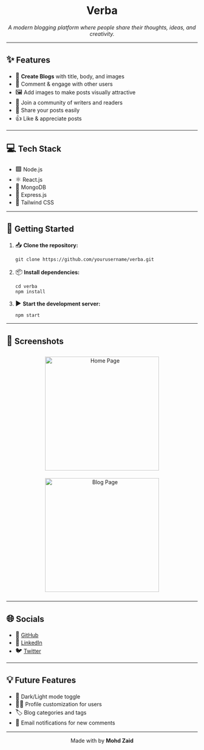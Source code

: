 <h1 align="center">Verba</h1>

<p align="center">
    <em>A modern blogging platform where people share their thoughts, ideas, and creativity.</em>
</p>

<hr>

## <span style="font-size:1.2em;">✨</span> Features

<ul>
  <li><span style="font-size:1.2em;">📝</span> <strong>Create Blogs</strong> with title, body, and images</li>
  <li><span style="font-size:1.2em;">💬</span> Comment & engage with other users</li>
  <li><span style="font-size:1.2em;">🖼️</span> Add images to make posts visually attractive</li>
  <li><span style="font-size:1.2em;">👥</span> Join a community of writers and readers</li>
  <li><span style="font-size:1.2em;">🔗</span> Share your posts easily</li>
  <li><span style="font-size:1.2em;">👍</span> Like & appreciate posts</li>
</ul>

<hr>

## <span style="font-size:1.2em;">💻</span> Tech Stack

<ul>
  <li><span style="font-size:1.2em;">🟩</span> Node.js</li>
  <li><span style="font-size:1.2em;">⚛️</span> React.js</li>
  <li><span style="font-size:1.2em;">🍃</span> MongoDB</li>
  <li><span style="font-size:1.2em;">🚂</span> Express.js</li>
  <li><span style="font-size:1.2em;">🎨</span> Tailwind CSS</li>
</ul>

<hr>

## <span style="font-size:1.2em;">🚀</span> Getting Started

<ol>
  <li>
    <span style="font-size:1.2em;">📥</span> <strong>Clone the repository:</strong>
    <pre><code>git clone https://github.com/yourusername/verba.git</code></pre>
  </li>
  <li>
    <span style="font-size:1.2em;">📦</span> <strong>Install dependencies:</strong>
    <pre><code>cd verba
npm install</code></pre>
  </li>
  <li>
    <span style="font-size:1.2em;">▶️</span> <strong>Start the development server:</strong>
    <pre><code>npm start</code></pre>
  </li>
</ol>

<hr>

## <span style="font-size:1.2em;">📸</span> Screenshots

<p align="center">
    <img src="screenshots/home.png" alt="Home Page" width="300" style="margin:10px;">
    <img src="screenshots/blog.png" alt="Blog Page" width="300" style="margin:10px;">
</p>

<hr>

## <span style="font-size:1.2em;">🌐</span> Socials

<ul>
  <li><span style="font-size:1.2em;">🐙</span> <a href="https://github.com/yourusername">GitHub</a></li>
  <li><span style="font-size:1.2em;">💼</span> <a href="https://www.linkedin.com/in/yourusername/">LinkedIn</a></li>
  <li><span style="font-size:1.2em;">🐦</span> <a href="https://twitter.com/yourusername">Twitter</a></li>
</ul>

<hr>

## <span style="font-size:1.2em;">💡</span> Future Features

<ul>
  <li><span style="font-size:1.2em;">🌙</span> Dark/Light mode toggle</li>
  <li><span style="font-size:1.2em;">🧑‍🎨</span> Profile customization for users</li>
  <li><span style="font-size:1.2em;">🏷️</span> Blog categories and tags</li>
  <li><span style="font-size:1.2em;">📧</span> Email notifications for new comments</li>
</ul>

<hr>

<p align="center">
    Made with <span style="font-size:1.2em;"></span> by <strong>Mohd Zaid</strong>
</p>
